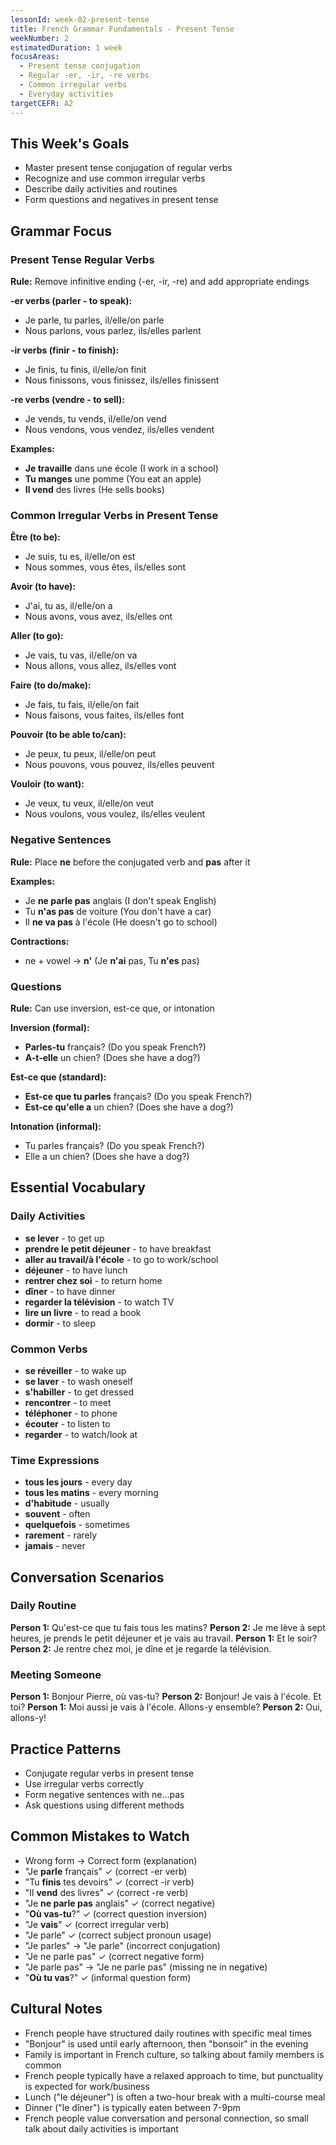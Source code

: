 ```yaml
---
lessonId: week-02-present-tense
title: French Grammar Fundamentals - Present Tense
weekNumber: 2
estimatedDuration: 1 week
focusAreas:
  - Present tense conjugation
  - Regular -er, -ir, -re verbs
  - Common irregular verbs
  - Everyday activities
targetCEFR: A2
---
```


## This Week's Goals

- Master present tense conjugation of regular verbs
- Recognize and use common irregular verbs
- Describe daily activities and routines
- Form questions and negatives in present tense

## Grammar Focus

### Present Tense Regular Verbs
**Rule:** Remove infinitive ending (-er, -ir, -re) and add appropriate endings

**-er verbs (parler - to speak):**
- Je parle, tu parles, il/elle/on parle
- Nous parlons, vous parlez, ils/elles parlent

**-ir verbs (finir - to finish):**
- Je finis, tu finis, il/elle/on finit
- Nous finissons, vous finissez, ils/elles finissent

**-re verbs (vendre - to sell):**
- Je vends, tu vends, il/elle/on vend
- Nous vendons, vous vendez, ils/elles vendent

**Examples:**
- **Je travaille** dans une école (I work in a school)
- **Tu manges** une pomme (You eat an apple)
- **Il vend** des livres (He sells books)

### Common Irregular Verbs in Present Tense
**Être (to be):**
- Je suis, tu es, il/elle/on est
- Nous sommes, vous êtes, ils/elles sont

**Avoir (to have):**
- J'ai, tu as, il/elle/on a
- Nous avons, vous avez, ils/elles ont

**Aller (to go):**
- Je vais, tu vas, il/elle/on va
- Nous allons, vous allez, ils/elles vont

**Faire (to do/make):**
- Je fais, tu fais, il/elle/on fait
- Nous faisons, vous faites, ils/elles font

**Pouvoir (to be able to/can):**
- Je peux, tu peux, il/elle/on peut
- Nous pouvons, vous pouvez, ils/elles peuvent

**Vouloir (to want):**
- Je veux, tu veux, il/elle/on veut
- Nous voulons, vous voulez, ils/elles veulent

### Negative Sentences
**Rule:** Place **ne** before the conjugated verb and **pas** after it

**Examples:**
- Je **ne parle pas** anglais (I don't speak English)
- Tu **n'as pas** de voiture (You don't have a car)
- Il **ne va pas** à l'école (He doesn't go to school)

**Contractions:**
- ne + vowel → **n'** (Je **n'ai** pas, Tu **n'es** pas)

### Questions
**Rule:** Can use inversion, est-ce que, or intonation

**Inversion (formal):**
- **Parles-tu** français? (Do you speak French?)
- **A-t-elle** un chien? (Does she have a dog?)

**Est-ce que (standard):**
- **Est-ce que tu parles** français? (Do you speak French?)
- **Est-ce qu'elle a** un chien? (Does she have a dog?)

**Intonation (informal):**
- Tu parles français? (Do you speak French?)
- Elle a un chien? (Does she have a dog?)

## Essential Vocabulary

### Daily Activities
- **se lever** - to get up
- **prendre le petit déjeuner** - to have breakfast
- **aller au travail/à l'école** - to go to work/school
- **déjeuner** - to have lunch
- **rentrer chez soi** - to return home
- **dîner** - to have dinner
- **regarder la télévision** - to watch TV
- **lire un livre** - to read a book
- **dormir** - to sleep

### Common Verbs
- **se réveiller** - to wake up
- **se laver** - to wash oneself
- **s'habiller** - to get dressed
- **rencontrer** - to meet
- **téléphoner** - to phone
- **écouter** - to listen to
- **regarder** - to watch/look at

### Time Expressions
- **tous les jours** - every day
- **tous les matins** - every morning
- **d'habitude** - usually
- **souvent** - often
- **quelquefois** - sometimes
- **rarement** - rarely
- **jamais** - never

## Conversation Scenarios

### Daily Routine
**Person 1:** Qu'est-ce que tu fais tous les matins?
**Person 2:** Je me lève à sept heures, je prends le petit déjeuner et je vais au travail.
**Person 1:** Et le soir?
**Person 2:** Je rentre chez moi, je dîne et je regarde la télévision.

### Meeting Someone
**Person 1:** Bonjour Pierre, où vas-tu?
**Person 2:** Bonjour! Je vais à l'école. Et toi?
**Person 1:** Moi aussi je vais à l'école. Allons-y ensemble?
**Person 2:** Oui, allons-y!

## Practice Patterns

- Conjugate regular verbs in present tense
- Use irregular verbs correctly
- Form negative sentences with ne...pas
- Ask questions using different methods

## Common Mistakes to Watch

- Wrong form → Correct form (explanation)
- "Je **parle** français" ✓ (correct -er verb)
- "Tu **finis** tes devoirs" ✓ (correct -ir verb)
- "Il **vend** des livres" ✓ (correct -re verb)
- "Je **ne parle pas** anglais" ✓ (correct negative)
- "**Où vas-tu**?" ✓ (correct question inversion)
- "Je **vais**" ✓ (correct irregular verb)
- "Je parle" ✓ (correct subject pronoun usage)
- "Je parles" → "Je parle" (incorrect conjugation)
- "Je ne parle pas" ✓ (correct negative form)
- "Je parle pas" → "Je ne parle pas" (missing ne in negative)
- "**Où tu vas**?" ✓ (informal question form)

## Cultural Notes

- French people have structured daily routines with specific meal times
- "Bonjour" is used until early afternoon, then "bonsoir" in the evening
- Family is important in French culture, so talking about family members is common
- French people typically have a relaxed approach to time, but punctuality is expected for work/business
- Lunch ("le déjeuner") is often a two-hour break with a multi-course meal
- Dinner ("le dîner") is typically eaten between 7-9pm
- French people value conversation and personal connection, so small talk about daily activities is important